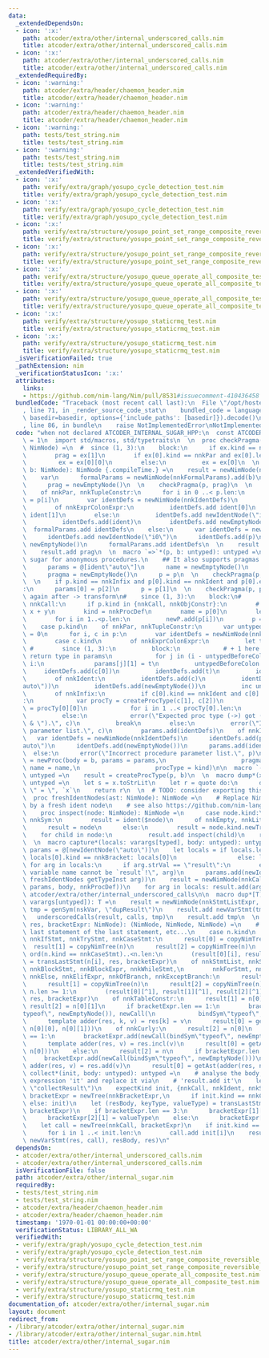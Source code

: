 ```yaml
---
data:
  _extendedDependsOn:
  - icon: ':x:'
    path: atcoder/extra/other/internal_underscored_calls.nim
    title: atcoder/extra/other/internal_underscored_calls.nim
  - icon: ':x:'
    path: atcoder/extra/other/internal_underscored_calls.nim
    title: atcoder/extra/other/internal_underscored_calls.nim
  _extendedRequiredBy:
  - icon: ':warning:'
    path: atcoder/extra/header/chaemon_header.nim
    title: atcoder/extra/header/chaemon_header.nim
  - icon: ':warning:'
    path: atcoder/extra/header/chaemon_header.nim
    title: atcoder/extra/header/chaemon_header.nim
  - icon: ':warning:'
    path: tests/test_string.nim
    title: tests/test_string.nim
  - icon: ':warning:'
    path: tests/test_string.nim
    title: tests/test_string.nim
  _extendedVerifiedWith:
  - icon: ':x:'
    path: verify/extra/graph/yosupo_cycle_detection_test.nim
    title: verify/extra/graph/yosupo_cycle_detection_test.nim
  - icon: ':x:'
    path: verify/extra/graph/yosupo_cycle_detection_test.nim
    title: verify/extra/graph/yosupo_cycle_detection_test.nim
  - icon: ':x:'
    path: verify/extra/structure/yosupo_point_set_range_composite_reversible_splay_tree_test.nim
    title: verify/extra/structure/yosupo_point_set_range_composite_reversible_splay_tree_test.nim
  - icon: ':x:'
    path: verify/extra/structure/yosupo_point_set_range_composite_reversible_splay_tree_test.nim
    title: verify/extra/structure/yosupo_point_set_range_composite_reversible_splay_tree_test.nim
  - icon: ':x:'
    path: verify/extra/structure/yosupo_queue_operate_all_composite_test.nim
    title: verify/extra/structure/yosupo_queue_operate_all_composite_test.nim
  - icon: ':x:'
    path: verify/extra/structure/yosupo_queue_operate_all_composite_test.nim
    title: verify/extra/structure/yosupo_queue_operate_all_composite_test.nim
  - icon: ':x:'
    path: verify/extra/structure/yosupo_staticrmq_test.nim
    title: verify/extra/structure/yosupo_staticrmq_test.nim
  - icon: ':x:'
    path: verify/extra/structure/yosupo_staticrmq_test.nim
    title: verify/extra/structure/yosupo_staticrmq_test.nim
  _isVerificationFailed: true
  _pathExtension: nim
  _verificationStatusIcon: ':x:'
  attributes:
    links:
    - https://github.com/nim-lang/Nim/pull/8531#issuecomment-410436458
  bundledCode: "Traceback (most recent call last):\n  File \"/opt/hostedtoolcache/Python/3.9.6/x64/lib/python3.9/site-packages/onlinejudge_verify/documentation/build.py\"\
    , line 71, in _render_source_code_stat\n    bundled_code = language.bundle(stat.path,\
    \ basedir=basedir, options={'include_paths': [basedir]}).decode()\n  File \"/opt/hostedtoolcache/Python/3.9.6/x64/lib/python3.9/site-packages/onlinejudge_verify/languages/nim.py\"\
    , line 86, in bundle\n    raise NotImplementedError\nNotImplementedError\n"
  code: "when not declared ATCODER_INTERNAL_SUGAR_HPP:\n  const ATCODER_INTERNAL_SUGAR_HPP*\
    \ = 1\n  import std/macros, std/typetraits\n  \n  proc checkPragma(ex, prag: var\
    \ NimNode) =\n  #  since (1, 3):\n    block:\n      if ex.kind == nnkPragmaExpr:\n\
    \        prag = ex[1]\n        if ex[0].kind == nnkPar and ex[0].len == 1:\n \
    \         ex = ex[0][0]\n        else:\n          ex = ex[0]\n  \n  proc createProcType(p,\
    \ b: NimNode): NimNode {.compileTime.} =\n    result = newNimNode(nnkProcTy)\n\
    \    var\n      formalParams = newNimNode(nnkFormalParams).add(b)\n      p = p\n\
    \      prag = newEmptyNode()\n  \n    checkPragma(p, prag)\n  \n    case p.kind\n\
    \    of nnkPar, nnkTupleConstr:\n      for i in 0 ..< p.len:\n        let ident\
    \ = p[i]\n        var identDefs = newNimNode(nnkIdentDefs)\n        case ident.kind\n\
    \        of nnkExprColonExpr:\n          identDefs.add ident[0]\n          identDefs.add\
    \ ident[1]\n        else:\n          identDefs.add newIdentNode(\"i\" & $i)\n\
    \          identDefs.add(ident)\n        identDefs.add newEmptyNode()\n      \
    \  formalParams.add identDefs\n    else:\n      var identDefs = newNimNode(nnkIdentDefs)\n\
    \      identDefs.add newIdentNode(\"i0\")\n      identDefs.add(p)\n      identDefs.add\
    \ newEmptyNode()\n      formalParams.add identDefs\n  \n    result.add formalParams\n\
    \    result.add prag\n  \n  macro `=>`*(p, b: untyped): untyped =\n    ## Syntax\
    \ sugar for anonymous procedures.\n    ## It also supports pragmas.\n    var\n\
    \      params = @[ident\"auto\"]\n      name = newEmptyNode()\n      kind = nnkLambda\n\
    \      pragma = newEmptyNode()\n      p = p\n  \n    checkPragma(p, pragma)\n\
    \  \n    if p.kind == nnkInfix and p[0].kind == nnkIdent and p[0].eqIdent\"->\"\
    :\n      params[0] = p[2]\n      p = p[1]\n  \n    checkPragma(p, pragma) # check\
    \ again after -> transform\n#    since (1, 3):\n    block:\n#      if p.kind ==\
    \ nnkCall:\n      if p.kind in {nnkCall, nnkObjConstr}:\n        # foo(x, y) =>\
    \ x + y\n        kind = nnkProcDef\n        name = p[0]\n        let newP = newNimNode(nnkPar)\n\
    \        for i in 1..<p.len:\n          newP.add(p[i])\n        p = newP\n  \n\
    \    case p.kind\n    of nnkPar, nnkTupleConstr:\n      var untypedBeforeColon\
    \ = 0\n      for i, c in p:\n        var identDefs = newNimNode(nnkIdentDefs)\n\
    \        case c.kind\n        of nnkExprColonExpr:\n          let t = c[1]\n \
    \ #        since (1, 3):\n          block:\n            # + 1 here because of\
    \ return type in params\n            for j in (i - untypedBeforeColon + 1) ..\
    \ i:\n              params[j][1] = t\n          untypedBeforeColon = 0\n     \
    \     identDefs.add(c[0])\n          identDefs.add(t)\n          identDefs.add(newEmptyNode())\n\
    \        of nnkIdent:\n          identDefs.add(c)\n          identDefs.add(newIdentNode(\"\
    auto\"))\n          identDefs.add(newEmptyNode())\n          inc untypedBeforeColon\n\
    \        of nnkInfix:\n          if c[0].kind == nnkIdent and c[0].eqIdent\"->\"\
    :\n            var procTy = createProcType(c[1], c[2])\n            params[0]\
    \ = procTy[0][0]\n            for i in 1 ..< procTy[0].len:\n              params.add(procTy[0][i])\n\
    \          else:\n            error(\"Expected proc type (->) got (\" & c[0].strVal\
    \ & \").\", c)\n          break\n        else:\n          error(\"Incorrect procedure\
    \ parameter list.\", c)\n        params.add(identDefs)\n    of nnkIdent:\n   \
    \   var identDefs = newNimNode(nnkIdentDefs)\n      identDefs.add(p)\n      identDefs.add(ident\"\
    auto\")\n      identDefs.add(newEmptyNode())\n      params.add(identDefs)\n  \
    \  else:\n      error(\"Incorrect procedure parameter list.\", p)\n    result\
    \ = newProc(body = b, params = params,\n                     pragmas = pragma,\
    \ name = name,\n                     procType = kind)\n\n  macro `->`*(p, b: untyped):\
    \ untyped =\n    result = createProcType(p, b)\n  \n  macro dump*(x: untyped):\
    \ untyped =\n    let s = x.toStrLit\n    let r = quote do:\n      debugEcho `s`,\
    \ \" = \", `x`\n    return r\n  \n  # TODO: consider exporting this in macros.nim\n\
    \  proc freshIdentNodes(ast: NimNode): NimNode =\n    # Replace NimIdent and NimSym\
    \ by a fresh ident node\n    # see also https://github.com/nim-lang/Nim/pull/8531#issuecomment-410436458\n\
    \    proc inspect(node: NimNode): NimNode =\n      case node.kind:\n      of nnkIdent,\
    \ nnkSym:\n        result = ident($node)\n      of nnkEmpty, nnkLiterals:\n  \
    \      result = node\n      else:\n        result = node.kind.newTree()\n    \
    \    for child in node:\n          result.add inspect(child)\n    result = inspect(ast)\n\
    \  \n  macro capture*(locals: varargs[typed], body: untyped): untyped =\n    var\
    \ params = @[newIdentNode(\"auto\")]\n    let locals = if locals.len == 1 and\
    \ locals[0].kind == nnkBracket: locals[0]\n                 else: locals\n   \
    \ for arg in locals:\n      if arg.strVal == \"result\":\n        error(\"The\
    \ variable name cannot be `result`!\", arg)\n      params.add(newIdentDefs(ident(arg.strVal),\
    \ freshIdentNodes getTypeInst arg))\n    result = newNimNode(nnkCall)\n    result.add(newProc(newEmptyNode(),\
    \ params, body, nnkProcDef))\n    for arg in locals: result.add(arg)\n  \n  import\
    \ atcoder/extra/other/internal_underscored_calls\n\n  macro dup*[T](arg: T, calls:\
    \ varargs[untyped]): T =\n    result = newNimNode(nnkStmtListExpr, arg)\n    let\
    \ tmp = genSym(nskVar, \"dupResult\")\n    result.add newVarStmt(tmp, arg)\n \
    \   underscoredCalls(result, calls, tmp)\n    result.add tmp\n  \n  \n  proc transLastStmt(n,\
    \ res, bracketExpr: NimNode): (NimNode, NimNode, NimNode) =\n    # Looks for the\
    \ last statement of the last statement, etc...\n    case n.kind\n    of nnkIfExpr,\
    \ nnkIfStmt, nnkTryStmt, nnkCaseStmt:\n      result[0] = copyNimTree(n)\n    \
    \  result[1] = copyNimTree(n)\n      result[2] = copyNimTree(n)\n      for i in\
    \ ord(n.kind == nnkCaseStmt)..<n.len:\n        (result[0][i], result[1][^1], result[2][^1])\
    \ = transLastStmt(n[i], res, bracketExpr)\n    of nnkStmtList, nnkStmtListExpr,\
    \ nnkBlockStmt, nnkBlockExpr, nnkWhileStmt,\n        nnkForStmt, nnkElifBranch,\
    \ nnkElse, nnkElifExpr, nnkOfBranch, nnkExceptBranch:\n      result[0] = copyNimTree(n)\n\
    \      result[1] = copyNimTree(n)\n      result[2] = copyNimTree(n)\n      if\
    \ n.len >= 1:\n        (result[0][^1], result[1][^1], result[2][^1]) = transLastStmt(n[^1],\
    \ res, bracketExpr)\n    of nnkTableConstr:\n      result[1] = n[0][0]\n     \
    \ result[2] = n[0][1]\n      if bracketExpr.len == 1:\n        bracketExpr.add([newCall(bindSym\"\
    typeof\", newEmptyNode()), newCall(\n            bindSym\"typeof\", newEmptyNode())])\n\
    \      template adder(res, k, v) = res[k] = v\n      result[0] = getAst(adder(res,\
    \ n[0][0], n[0][1]))\n    of nnkCurly:\n      result[2] = n[0]\n      if bracketExpr.len\
    \ == 1:\n        bracketExpr.add(newCall(bindSym\"typeof\", newEmptyNode()))\n\
    \      template adder(res, v) = res.incl(v)\n      result[0] = getAst(adder(res,\
    \ n[0]))\n    else:\n      result[2] = n\n      if bracketExpr.len == 1:\n   \
    \     bracketExpr.add(newCall(bindSym\"typeof\", newEmptyNode()))\n      template\
    \ adder(res, v) = res.add(v)\n      result[0] = getAst(adder(res, n))\n  \n  macro\
    \ collect*(init, body: untyped): untyped =\n    # analyse the body, find the deepest\
    \ expression 'it' and replace it via\n    # 'result.add it'\n    let res = genSym(nskVar,\
    \ \"collectResult\")\n    expectKind init, {nnkCall, nnkIdent, nnkSym}\n    let\
    \ bracketExpr = newTree(nnkBracketExpr,\n      if init.kind == nnkCall: init[0]\
    \ else: init)\n    let (resBody, keyType, valueType) = transLastStmt(body, res,\
    \ bracketExpr)\n    if bracketExpr.len == 3:\n      bracketExpr[1][1] = keyType\n\
    \      bracketExpr[2][1] = valueType\n    else:\n      bracketExpr[1][1] = valueType\n\
    \    let call = newTree(nnkCall, bracketExpr)\n    if init.kind == nnkCall:\n\
    \      for i in 1 ..< init.len:\n        call.add init[i]\n    result = newTree(nnkStmtListExpr,\
    \ newVarStmt(res, call), resBody, res)\n"
  dependsOn:
  - atcoder/extra/other/internal_underscored_calls.nim
  - atcoder/extra/other/internal_underscored_calls.nim
  isVerificationFile: false
  path: atcoder/extra/other/internal_sugar.nim
  requiredBy:
  - tests/test_string.nim
  - tests/test_string.nim
  - atcoder/extra/header/chaemon_header.nim
  - atcoder/extra/header/chaemon_header.nim
  timestamp: '1970-01-01 00:00:00+00:00'
  verificationStatus: LIBRARY_ALL_WA
  verifiedWith:
  - verify/extra/graph/yosupo_cycle_detection_test.nim
  - verify/extra/graph/yosupo_cycle_detection_test.nim
  - verify/extra/structure/yosupo_point_set_range_composite_reversible_splay_tree_test.nim
  - verify/extra/structure/yosupo_point_set_range_composite_reversible_splay_tree_test.nim
  - verify/extra/structure/yosupo_queue_operate_all_composite_test.nim
  - verify/extra/structure/yosupo_queue_operate_all_composite_test.nim
  - verify/extra/structure/yosupo_staticrmq_test.nim
  - verify/extra/structure/yosupo_staticrmq_test.nim
documentation_of: atcoder/extra/other/internal_sugar.nim
layout: document
redirect_from:
- /library/atcoder/extra/other/internal_sugar.nim
- /library/atcoder/extra/other/internal_sugar.nim.html
title: atcoder/extra/other/internal_sugar.nim
---
```

